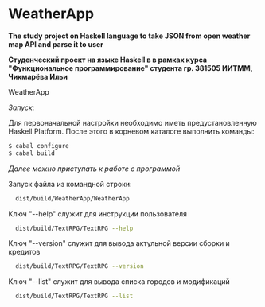 # WeatherApp

**The study project on Haskell language to take JSON from open weather map API and parse it to user**

**Студенческий проект на языке Haskell в в рамках курса "Функциональное программирование" студента гр. 381505 ИИТММ, Чикмарёва Ильи**

WeatherApp

*Запуск:*

Для первоначальной настройки необходимо иметь предустановленную Haskell Platform. После этого в корневом каталоге выполнить команды:

```bash
$ cabal configure
$ cabal build
```

*Далее можно приступать к работе с программой*

Запуск файла из командной строки:

```bash
  dist/build/WeatherApp/WeatherApp
```

Ключ "--help" служит для инструкции пользователя

```bash
  dist/build/TextRPG/TextRPG --help
```

Ключ "--version" служит для вывода актульной версии сборки и кредитов

```bash
  dist/build/TextRPG/TextRPG --version
```

Ключ "--list" служит для вывода списка городов и модификаций

```bash
  dist/build/TextRPG/TextRPG --list
```
